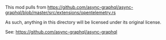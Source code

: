 This mod pulls from https://github.com/async-graphql/async-graphql/blob/master/src/extensions/opentelemetry.rs

As such, anything in this directory will be licensed under its original license.

See: https://github.com/async-graphql/async-graphql